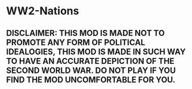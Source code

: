 # WW2-Nations

## DISCLAIMER: THIS MOD IS MADE NOT TO PROMOTE ANY FORM OF POLITICAL IDEALOGIES, THIS MOD IS MADE IN SUCH WAY TO HAVE AN ACCURATE DEPICTION OF THE SECOND WORLD WAR. DO NOT PLAY IF YOU FIND THE MOD UNCOMFORTABLE FOR YOU.
